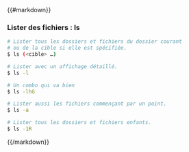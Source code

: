 {{#markdown}}
### Lister des fichiers : ls

```bash
# Lister tous les dossiers et fichiers du dossier courant
# ou de la cible si elle est spécifiée.
$ ls (<cible> …)
```

```bash
# Lister avec un affichage détaillé.
$ ls -l

# Un combo qui va bien
$ ls -lhG
```

```bash
# Lister aussi les fichiers commençant par un point.
$ ls -a
```

```bash
# Lister tous les dossiers et fichiers enfants.
$ ls -1R
```
{{/markdown}}